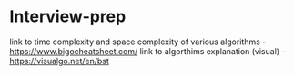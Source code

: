 # Interview-prep
  link to time complexity and space complexity of various algorithms - https://www.bigocheatsheet.com/
  link to algorthims explanation (visual) - https://visualgo.net/en/bst
